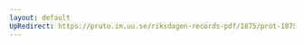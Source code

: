 ```yaml
---
layout: default
UpRedirect: https://pruto.im.uu.se/riksdagen-records-pdf/1875/prot-1875--fk--031/prot-1875--fk--031_004.pdf
---
```

